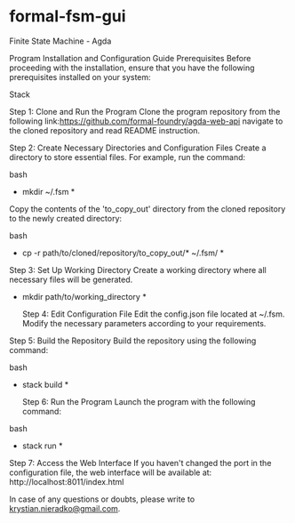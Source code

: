 # formal-fsm-gui 
Finite State Machine - Agda 

Program Installation and Configuration Guide
Prerequisites
Before proceeding with the installation, ensure that you have the following prerequisites installed on your system:

Stack

Step 1: Clone and Run the Program
Clone the program repository from the following link:https://github.com/formal-foundry/agda-web-api
navigate to the cloned repository and read README instruction.

Step 2: Create Necessary Directories and Configuration Files
Create a directory to store essential files. For example, run the command:

bash
* mkdir ~/.fsm *

Copy the contents of the 'to_copy_out' directory from the cloned repository to the newly created directory:

bash
* cp -r path/to/cloned/repository/to_copy_out/* ~/.fsm/ *

Step 3: Set Up Working Directory
Create a working directory where all necessary files will be generated.

* mkdir path/to/working_directory *

  Step 4: Edit Configuration File
Edit the config.json file located at ~/.fsm.
Modify the necessary parameters according to your requirements.

Step 5: Build the Repository
Build the repository using the following command:

bash
* stack build *

  Step 6: Run the Program
Launch the program with the following command:

bash
* stack run *


Step 7: Access the Web Interface
If you haven't changed the port in the configuration file, the web interface will be available at:
http://localhost:8011/index.html




In case of any questions or doubts, please write to krystian.nieradko@gmail.com.

